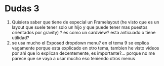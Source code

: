 # Dudas 3

1. Quisiera saber que tiene de especial un Framelayout (he visto que es un layout que suele tener solo un hijo y que puede tener mas puestos orientados por gravity) ? es como un cardview? esta anticuado o tiene utilidad?
2. se usa mucho el Exposed dropdown menu? en el tema 9 se explica vagamente porque esta explicado en otro tema,  tambien he visto videos por ahi que lo explican decentemente, es importante?... porque no me parece que se vaya a usar mucho eso teniendo otros menus
